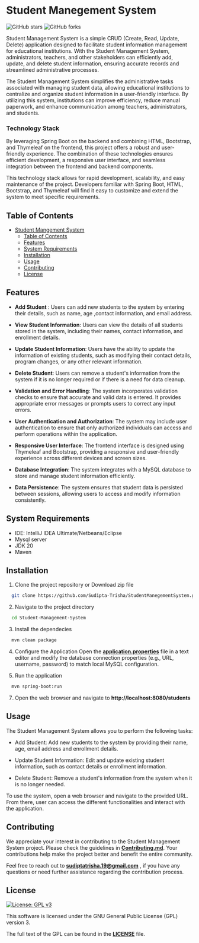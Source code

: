 # Student Manegement System

![GitHub stars](https://img.shields.io/github/stars/Sudipta-Trisha/StudentManegementSystem)  ![GitHub forks](https://img.shields.io/github/forks/Sudipta-Trisha/StudentManegementSystem)

Student Management System is a simple CRUD (Create, Read, Update, Delete) application designed to facilitate student information management for educational institutions. With the Student Management System, administrators, teachers, and other stakeholders can efficiently add, update, and delete student information, ensuring accurate records and streamlined administrative processes.

The Student Management System simplifies the administrative tasks associated with managing student data, allowing educational institutions to centralize and organize student information in a user-friendly interface. By utilizing this system, institutions can improve efficiency, reduce manual paperwork, and enhance communication among teachers, administrators, and students.

### Technology Stack
  
By leveraging Spring Boot on the backend and combining HTML, Bootstrap, and Thymeleaf on the frontend, this project offers a robust and user-friendly experience. The combination of these technologies ensures efficient development, a responsive user interface, and seamless integration between the frontend and backend components.

This technology stack allows for rapid development, scalability, and easy maintenance of the project. Developers familiar with Spring Boot, HTML, Bootstrap, and Thymeleaf will find it easy to customize and extend the system to meet specific requirements.


## Table of Contents

* [Student Mangement System](#student-management-system)
   * [Table of Contents](#table-of-contents)
   * [Features](#features)
   * [System Requirements](#system-requirements)
   * [Installation](#installation)
   * [Usage](#usage)
   * [Contributing](#contributing)
   * [License](#license)
 
## Features

* <strong>Add Student</strong> : Users can add new students to the system by entering their details, such as name, age ,contact information, and email address.

* <strong>View Student Information</strong>: Users can view the details of all students stored in the system, including their names, contact information, and enrollment details.

* <strong>Update Student Information</strong>: Users have the ability to update the information of existing students, such as modifying their contact details, program changes, or any other relevant information.

* <strong>Delete Student</strong>: Users can remove a student's information from the system if it is no longer required or if there is a need for data cleanup.

* <strong>Validation and Error Handling</strong>: The system incorporates validation checks to ensure that accurate and valid data is entered. It provides appropriate error messages or prompts users to correct any input errors.

* <strong>User Authentication and Authorization</strong>: The system may include user authentication to ensure that only authorized individuals can access and perform operations within the application.

* <strong>Responsive User Interface</strong>: The frontend interface is designed using Thymeleaf and Bootstrap, providing a responsive and user-friendly experience across different devices and screen sizes.

* <strong>Database Integration</strong>: The system integrates with a MySQL database to store and manage student information efficiently.

* <strong>Data Persistence</strong>: The system ensures that student data is persisted between sessions, allowing users to access and modify information consistently.

## System Requirements

* IDE: IntelliJ IDEA Ultimate/Netbeans/Eclipse
* Mysql server
* JDK 20
* Maven

## Installation

1. Clone the project repository or Download zip file

```bash
  git clone https://github.com/Sudipta-Trisha/StudentManegementSystem.git
```

 2. Navigate to the project directory
``` bash
  cd Student-Management-System
```

3. Install the dependecies
```bash
  mvn clean package
```

4. Configure the Application
    Open the [**application.properties**](Student-Management-System/src/main/resources/application.properties) file in a text editor and modify the database connection properties (e.g., URL, username, password) to match local MySQL configuration. 

6. Run the application
```bash
  mvn spring-boot:run
```

7. Open the web browser and navigate to **http://localhost:8080/students**

## Usage

The Student Management System allows you to perform the following tasks:

- Add Student: Add new students to the system by providing their name, age, email address and enrollment details.

- Update Student Information: Edit and update existing student information, such as contact details or enrollment information.

- Delete Student: Remove a student's information from the system when it is no longer needed.

To use the system, open a web browser and navigate to the provided URL. From there, user can access the different functionalities and interact with the application.

## Contributing

We appreciate your interest in contributing to the Student Management System project. Please check the guidelines in [**Contributing.md**](Student-Management-System/CONTRIBUTING.md). Your contributions help make the project better and benefit the entire community.

Feel free to reach out to **sudiptatrisha.19@gmail.com** , if you have any questions or need further assistance regarding the contribution process.

## License

[![License: GPL v3](https://img.shields.io/badge/License-GPLv3-green.svg)](https://www.gnu.org/licenses/gpl-3.0)

This software is licensed under the GNU General Public License (GPL) version 3.

The full text of the GPL can be found in the [**LICENSE**](LICENSE) file.






